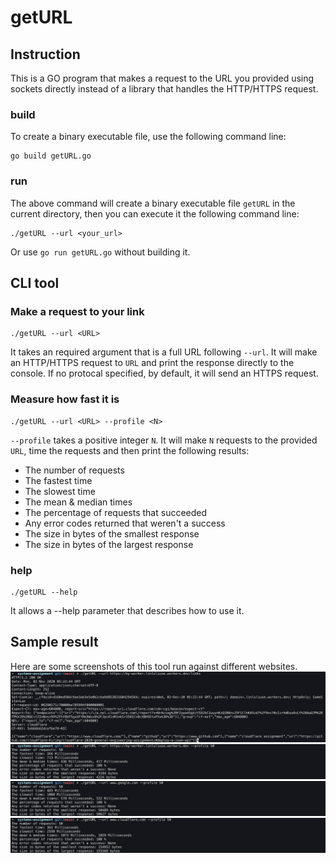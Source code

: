 # getURL

## Instruction
This is a GO program that makes a request to the URL you provided using sockets directly instead of a library that handles the HTTP/HTTPS request.

### build
To create a binary executable file, use the following command line:
```
go build getURL.go
```
### run
The above command will create a binary executable file `getURL` in the current directory, then you can execute it the following command line:
```
./getURL --url <your_url>
```
Or use `go run getURL.go` without building it.

## CLI tool

### Make a request to your link
```
./getURL --url <URL>
```
It takes an required argument that is a full URL following `--url`.
It will make an HTTP/HTTPS request to `URL` and print the response directly to the console.
If no protocal specified, by default, it will send an HTTPS request.


### Measure how fast it is
```
./getURL --url <URL> --profile <N>
```
`--profile` takes a positive integer `N`.
It will make `N` requests to the provided `URL`, time the requests and then print the following results:

* The number of requests
* The fastest time
* The slowest time
* The mean & median times
* The percentage of requests that succeeded
* Any error codes returned that weren't a success
* The size in bytes of the smallest response
* The size in bytes of the largest response

### help
```
./getURL --help
```
It allows a --help parameter that describes how to use it.

## Sample result
Here are some screenshots of this tool run against different websites.
![geturl](images/readme-1.jpg)
![getprofile](images/readme-2.jpg)
![getprofile](images/readme-3.jpg)
![getprofile](images/readme-4.jpg)
